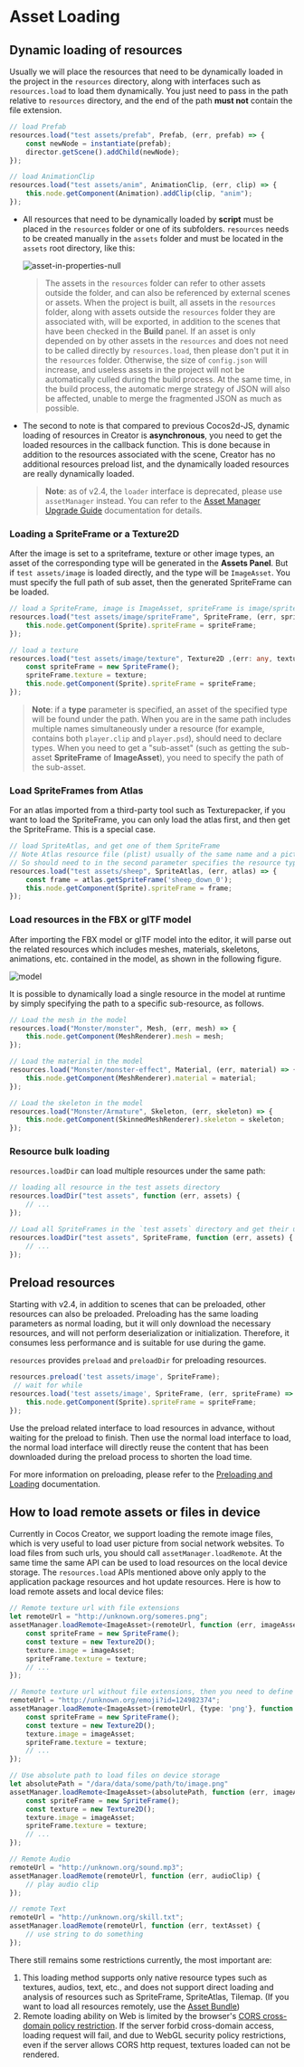 # Asset Loading

## Dynamic loading of resources

Usually we will place the resources that need to be dynamically loaded in the project in the `resources` directory, along with interfaces such as `resources.load` to load them dynamically. You just need to pass in the path relative to `resources` directory, and the end of the path **must not** contain the file extension.

```typescript
// load Prefab
resources.load("test assets/prefab", Prefab, (err, prefab) => {
    const newNode = instantiate(prefab);
    director.getScene().addChild(newNode);
});

// load AnimationClip
resources.load("test assets/anim", AnimationClip, (err, clip) => {
    this.node.getComponent(Animation).addClip(clip, "anim");
});
```

- All resources that need to be dynamically loaded by **script** must be placed in the `resources` folder or one of its subfolders. `resources` needs to be created manually in the `assets` folder and must be located in the `assets` root directory, like this:

  ![asset-in-properties-null](load-assets/resources-file-tree.png)

  > The assets in the `resources` folder can refer to other assets outside the folder, and can also be referenced by external scenes or assets. When the project is built, all assets in the `resources` folder, along with assets outside the `resources` folder they are associated with, will be exported, in addition to the scenes that have been checked in the **Build** panel.
  > If an asset is only depended on by other assets in the `resources` and does not need to be called directly by `resources.load`, then please don't put it in the `resources` folder. Otherwise, the size of `config.json` will increase, and useless assets in the project will not be automatically culled during the build process. At the same time, in the build process, the automatic merge strategy of JSON will also be affected, unable to merge the fragmented JSON as much as possible.

- The second to note is that compared to previous Cocos2d-JS, dynamic loading of resources in Creator is **asynchronous**, you need to get the loaded resources in the callback function. This is done because in addition to the resources associated with the scene, Creator has no additional resources preload list, and the dynamically loaded resources are really dynamically loaded.

  > **Note**: as of v2.4, the `loader` interface is deprecated, please use `assetManager` instead. You can refer to the [Asset Manager Upgrade Guide](asset-manager-upgrade-guide.md) documentation for details.

### Loading a SpriteFrame or a Texture2D

After the image is set to a spriteframe, texture or other image types, an asset of the corresponding type will be generated in the **Assets Panel**. But if `test assets/image` is loaded directly, and the type will be `ImageAsset`. You must specify the full path of sub asset, then the generated SpriteFrame can be loaded.

```typescript
// load a SpriteFrame, image is ImageAsset, spriteFrame is image/spriteFrame, texture is image/texture
resources.load("test assets/image/spriteFrame", SpriteFrame, (err, spriteFrame) => {
    this.node.getComponent(Sprite).spriteFrame = spriteFrame;
});
```

```typescript
// load a texture
resources.load("test assets/image/texture", Texture2D ,(err: any, texture: Texture2D) => {
    const spriteFrame = new SpriteFrame();
    spriteFrame.texture = texture;
    this.node.getComponent(Sprite).spriteFrame = spriteFrame;
});
```

> **Note**: if a __type__ parameter is specified, an asset of the specified type will be found under the path. When you are in the same path includes multiple names simultaneously under a resource (for example, contains both `player.clip` and `player.psd`), should need to declare types. When you need to get a "sub-asset" (such as getting the sub-asset __SpriteFrame__ of __ImageAsset__), you need to specify the path of the sub-asset.

### Load SpriteFrames from Atlas

For an atlas imported from a third-party tool such as Texturepacker, if you want to load the SpriteFrame, you can only load the atlas first, and then get the SpriteFrame. This is a special case.

```typescript
// load SpriteAtlas, and get one of them SpriteFrame
// Note Atlas resource file (plist) usually of the same name and a picture file (PNG) placed in a directory,
// So should need to in the second parameter specifies the resource type.
resources.load("test assets/sheep", SpriteAtlas, (err, atlas) => {
    const frame = atlas.getSpriteFrame('sheep_down_0');
    this.node.getComponent(Sprite).spriteFrame = frame;
});
```

### Load resources in the FBX or glTF model

After importing the FBX model or glTF model into the editor, it will parse out the related resources which includes meshes, materials, skeletons, animations, etc. contained in the model, as shown in the following figure.

![model](./load-assets/model.png)

It is possible to dynamically load a single resource in the model at runtime by simply specifying the path to a specific sub-resource, as follows.

```typescript
// Load the mesh in the model
resources.load("Monster/monster", Mesh, (err, mesh) => {
    this.node.getComponent(MeshRenderer).mesh = mesh;
});

// Load the material in the model
resources.load("Monster/monster-effect", Material, (err, material) => {
    this.node.getComponent(MeshRenderer).material = material;
});

// Load the skeleton in the model
resources.load("Monster/Armature", Skeleton, (err, skeleton) => {
    this.node.getComponent(SkinnedMeshRenderer).skeleton = skeleton;
});
```

### Resource bulk loading

`resources.loadDir` can load multiple resources under the same path:

```ts
// loading all resource in the test assets directory
resources.loadDir("test assets", function (err, assets) {
    // ...
});

// Load all SpriteFrames in the `test assets` directory and get their urls
resources.loadDir("test assets", SpriteFrame, function (err, assets) {
    // ...
});
```

## Preload resources

Starting with v2.4, in addition to scenes that can be preloaded, other resources can also be preloaded. Preloading has the same loading parameters as normal loading, but it will only download the necessary resources, and will not perform deserialization or initialization. Therefore, it consumes less performance and is suitable for use during the game.

`resources` provides `preload` and `preloadDir` for preloading resources.

```typescript
resources.preload('test assets/image', SpriteFrame);
 // wait for while
resources.load('test assets/image', SpriteFrame, (err, spriteFrame) => {
    this.node.getComponent(Sprite).spriteFrame = spriteFrame;
});
```

Use the preload related interface to load resources in advance, without waiting for the preload to finish. Then use the normal load interface to load, the normal load interface will directly reuse the content that has been downloaded during the preload process to shorten the load time.

For more information on preloading, please refer to the [Preloading and Loading](preload-load.md) documentation.

## How to load remote assets or files in device

Currently in Cocos Creator, we support loading the remote image files, which is very useful to load user picture from social network websites. To load files from such urls, you should call `assetManager.loadRemote`. At the same time the same API can be used to load resources on the local device storage. The `resources.load` APIs mentioned above only apply to the application package resources and hot update resources. Here is how to load remote assets and local
device files:

```typescript
// Remote texture url with file extensions
let remoteUrl = "http://unknown.org/someres.png";
assetManager.loadRemote<ImageAsset>(remoteUrl, function (err, imageAsset) {
    const spriteFrame = new SpriteFrame();
    const texture = new Texture2D();
    texture.image = imageAsset;
    spriteFrame.texture = texture;
    // ...
});

// Remote texture url without file extensions, then you need to define the file type explicitly
remoteUrl = "http://unknown.org/emoji?id=124982374";
assetManager.loadRemote<ImageAsset>(remoteUrl, {type: 'png'}, function (err, imageAsset) {
    const spriteFrame = new SpriteFrame();
    const texture = new Texture2D();
    texture.image = imageAsset;
    spriteFrame.texture = texture;
    // ...
});

// Use absolute path to load files on device storage
let absolutePath = "/dara/data/some/path/to/image.png"
assetManager.loadRemote<ImageAsset>(absolutePath, function (err, imageAsset) {
    const spriteFrame = new SpriteFrame();
    const texture = new Texture2D();
    texture.image = imageAsset;
    spriteFrame.texture = texture;
    // ...
});

// Remote Audio
remoteUrl = "http://unknown.org/sound.mp3";
assetManager.loadRemote(remoteUrl, function (err, audioClip) {
    // play audio clip
});

// remote Text
remoteUrl = "http://unknown.org/skill.txt";
assetManager.loadRemote(remoteUrl, function (err, textAsset) {
    // use string to do something
});
```

There still remains some restrictions currently, the most important are:

1. This loading method supports only native resource types such as textures, audios, text, etc., and does not support direct loading and analysis of resources such as SpriteFrame, SpriteAtlas, Tilemap. (If you want to load all resources remotely, use the [Asset Bundle](bundle.md))
2. Remote loading ability on Web is limited by the browser's [CORS cross-domain policy restriction](https://developer.mozilla.org/en-US/docs/Web/HTTP/Access_control_CORS). If the server forbid cross-domain access, loading request will fail, and due to WebGL security policy restrictions, even if the server allows CORS http request, textures loaded can not be rendered.
